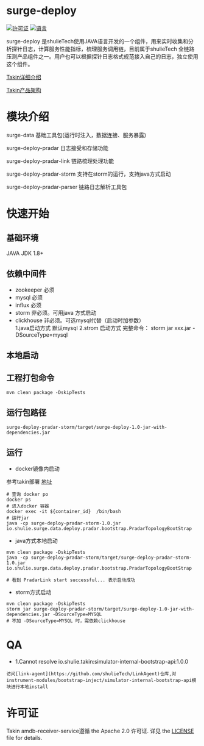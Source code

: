 # surge-deploy
[![许可证](https://img.shields.io/github/license/pingcap/tidb.svg)](https://github.com/pingcap/tidb/blob/master/LICENSE)
[![语言](https://img.shields.io/badge/Language-Java-blue.svg)](https://www.java.com/)

surge-deploy 是shulieTech使用JAVA语言开发的一个组件，用来实时收集和分析探针日志，计算服务性能指标，梳理服务调用链，目前属于shulieTech 全链路压测产品组件之一。用户也可以根据探针日志格式规范接入自己的日志，独立使用这个组件。

[Takin详细介绍](https://docs.shulie.io/docs/opensource/opensource-1d2ckv049184j)

[Takin产品架构](https://docs.shulie.io/docs/opensource/opensource-1d4d0l6o0b6u9)

# 模块介绍
surge-data 基础工具包(运行时注入，数据连接、服务暴露)

surge-deploy-pradar 日志接受和存储功能

surge-deploy-pradar-link 链路梳理处理功能

surge-deploy-pradar-storm 支持在storm的运行，支持java方式启动

surge-deploy-pradar-parser 链路日志解析工具包
# 快速开始
## 基础环境
JAVA JDK 1.8+
## 依赖中间件
- zookeeper 必须
- mysql 必须
- influx 必须
- storm 非必须。可用java 方式启动
- clickhouse 非必须。可选mysql代替（启动时加参数）  
  1.java启动方式 默认mysql
  2.strom 启动方式 完整命令： storm jar xxx.jar -DSourceType=mysql
## 本地启动
## 工程打包命令
```
mvn clean package -DskipTests
```
## 运行包路径
```
surge-deploy-pradar-storm/target/surge-deploy-1.0-jar-with-dependencies.jar
```


## 运行
- docker镜像内启动

参考takin部署 [地址](https://docs.shulie.io/docs/opensource/opensource-1d40ib39m90bu)
```
# 查询 docker po
docker ps
# 进入docker 容器
docker exec -it ${container_id}  /bin/bash
# 运行jar
java -cp surge-deploy-pradar-storm-1.0.jar io.shulie.surge.data.deploy.pradar.bootstrap.PradarTopologyBootStrap
```

- java方式本地启动

```
mvn clean package -DskipTests
java -cp surge-deploy-pradar-storm/target/surge-deploy-pradar-storm-1.0.jar io.shulie.surge.data.deploy.pradar.bootstrap.PradarTopologyBootStrap

# 看到 PradarLink start successful... 表示启动成功

```
- storm方式启动

```
mvn clean package -DskipTests
storm jar surge-deploy-pradar-storm/target/surge-deploy-1.0-jar-with-dependencies.jar -DSourceType=MYSQL
# 不加 -DSourceType=MYSQL 时，需依赖clickhouse
```
# QA
* 1.Cannot resolve io.shulie.takin:simulator-internal-bootstrap-api:1.0.0
```
访问[link-agent](https://github.com/shulieTech/LinkAgent)仓库,对instrument-modules/bootstrap-inject/simulator-internal-bootstrap-api模块进行本地install
```

# 许可证

Takin amdb-receiver-service遵循 the Apache 2.0 许可证. 详见 the [LICENSE](https://github.com/shulieTech/Takin/blob/main/LICENSE) file for details.